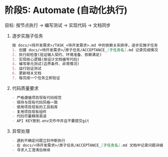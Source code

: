 # 阶段5: Automate (自动化执行)

目标: 按节点执行 → 编写测试 → 实现代码 → 文档同步

1. 逐步实施子任务

    ```md
    按 docs/<待开发需求>/TASK_<待开发需求>.md 中的依赖关系排序，逐步实施子任务
    1. 创建 docs/<待开发需求>/原子任务/ACCEPTANCE_[子任务名].md 记录完成情况
    2. 执行前检查(验证输入契约、环境准备、依赖满足)
    3. 实现核心逻辑(按设计文档编写代码)
    4. 编写单元测试(边界条件、异常情况)
    5. 运行验证测试
    6. 更新相关文档
    7. 每完成一个任务立即验证
    ```

2. 代码质量要求

    ```md
    - 严格遵循项目现有代码规范
    - 保持与现有代码风格一致
    - 使用项目现有的工具和库
    - 复用项目现有组件
    - 代码尽量精简易读
    - API KEY放到.env文件中并且不要提交git
    ```

3. 异常处理

    ```md
    - 遇到不确定问题立刻中断执行
    - 在 docs/<待开发需求>/原子任务/ACCEPTANCE_[子任务名].md 文档中记录问题详细信息和位置
    - 寻求人工澄清后继续
    ```

